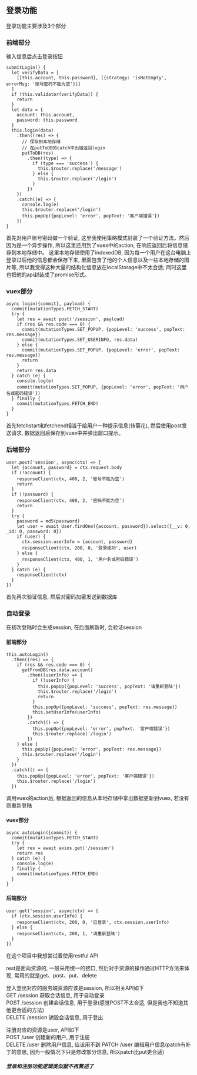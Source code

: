 ## 登录功能

登录功能主要涉及3个部分

### 前端部分

输入信息后点击登录按钮
```
submitLogin() {
  let verifyData = [
    [[this.account, this.password], [{strategy: 'isNotEmpty', errorMsg: '账号密码不能为空'}]]
  ]
  if (this.validator(verifyData)) {
    return
  }
  let data = {
    account: this.account,
    password: this.password
  }
  this.login(data)
    .then((res) => {
      // 保存到本地存储
      // 在putToDB的catch中出错返回login
      putToDB(res)
        .then((type) => {
          if (type === 'success') {
            this.$router.replace('/message')    
          } else {
            this.$router.replace('/login') 
          }
        })
    })
    .catch((e) => {
      console.log(e)
      this.$router.replace('/login') 
      this.popUp({popLevel: 'error', popText: '客户端错误'})
    })
}
```

首先对用户账号密码做一个验证, 这里我使用策略模式封装了一个验证方法。然后因为是一个异步操作, 所以这里还用到了vuex中的action, 在响应返回后将信息储存到本地存储中。 
这里本地存储使用了indexedDB, 因为每一个用户在这台电脑上登录过后他的信息都会保存下来, 里面包含了他的个人信息以及一些本地存储的图片等, 
所以我觉得这种大量的结构化信息放在localStorage中不太合适; 同时这里也把他的api封装成了promise形式。

### vuex部分

```
async login({commit}, payload) {
  commit(mutationTypes.FETCH_START)
  try {
    let res = await post('/session', payload)
    if (res && res.code === 0) {
      commit(mutationTypes.SET_POPUP, {popLevel: 'success', popText: res.message})
      commit(mutationTypes.SET_USERINFO, res.data)
    } else {
      commit(mutationTypes.SET_POPUP, {popLevel: 'error', popText: res.message})
      return
    }
    return res.data
  } catch (e) {
    console.log(e)
    commit(mutationTypes.SET_POPUP, {popLevel: 'error', popText: '用户名或密码错误'})
  } finally {
    commit(mutationTypes.FETCH_END)
  }
}
```

首先fetchstart和fetchend相当于给用户一种提示信息(转菊花), 然后使用post发送请求, 数据返回后保存到vuex中并弹出窗口提示。

### 后端部分

```
user.post('session', async(ctx) => {
  let {account, password} = ctx.request.body
  if (!account) {
    responseClient(ctx, 400, 2, '账号不能为空')
    return
  }
  if (!password) {
    responseClient(ctx, 400, 2, '密码不能为空')
    return
  }
  try {
    password = md5(password)
    let user = await User.findOne({account, password}).select({__v: 0, _id: 0, password: 0})
    if (user) {
      ctx.session.userInfo = {account, password}
      responseClient(ctx, 200, 0, '登录成功', user)
    } else {
      responseClient(ctx, 400, 1, '用户名或密码错误')
    }
  } catch (e) {
    responseClient(ctx)
  }
})
```

首先再次验证信息, 然后对密码加密发送到数据库

### 自动登录

在初次登陆时会生成session, 在后面刷新时, 会验证session

#### 前端部分

```
this.autoLogin()
  .then((res) => {
    if (res && res.code === 0) {
      getFromDB(res.data.account)
        .then((userInfo) => {
          if (!userInfo) {
            this.popUp({popLevel: 'success', popText: '请重新登陆'})
            this.$router.replace('/login')
            return                
          }
          this.popUp({popLevel: 'success', popText: res.message})
          this.setUserInfo(userInfo)
        })
        .catch(() => {
          this.popUp({popLevel: 'error', popText: '客户端错误'})
          this.$router.replace('/login')
        })
    } else {
      this.popUp({popLevel: 'error', popText: res.message})
      this.$router.replace('/login')
    }
  })
  .catch(() => {
    this.popUp({popLevel: 'error', popText: '客户端错误'})
    this.$router.replace('/login')
  })
```

调用vuex的action后, 根据返回的信息从本地存储中拿出数据更新到vuex, 若没有则重新登陆

#### vuex部分

```
async autoLogin({commit}) {
  commit(mutationTypes.FETCH_START)
  try {
    let res = await axios.get('/session')
    return res
  } catch (e) {
    console.log(e)
  } finally {
    commit(mutationTypes.FETCH_END)
  }      
}
```

#### 后端部分

```
user.get('session', async(ctx) => {
  if (ctx.session.userInfo) {
    responseClient(ctx, 200, 0, '已登录', ctx.session.userInfo)
  } else {
    responseClient(ctx, 200, 1, '请重新登陆')
  }
})
```

在这个项目中我想尝试着使用restful API

rest是面向资源的, 一般采用统一的接口, 然后对于资源的操作通过HTTP方法来体现, 常用的就是get、post、put、delete

登入登出对应的服务端资源应该是session, 所以相关API如下                                                                                 
GET    /session 获取会话信息, 用于自动登录                                                                            
POST   /session 创建会话信息, 用于登录(感觉POST不太合适, 但是我也不知道其他更合适的方法)                                             
DELETE /session 销毁会话信息, 用于登出                                                                     

注册对应的资源是user, API如下                                                                               
POST   /user 创建新的用户, 用于注册                                                                                                 
DELETE /user 删除用户信息, 应该用不到
PATCH  /user 编辑用户信息(patch有补丁的意思, 因为一般情况下只是修改部分信息, 所以patch比put更合适)                                                                                                 

##### 登录和注册功能逻辑类似就不再赘述了






























